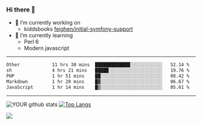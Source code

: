 ### Hi there 👋

- 🔭 I’m currently working on
  - kiddsbooks [feighen/initial-symfony-support](https://github.com/noondaysun/kiddsbooks.com/tree/feighen/initial-symfony-support)
- 🌱 I’m currently learning
  - Perl 6
  - Modern javascript

---
<!--START_SECTION:waka-->

```txt
Other            11 hrs 30 mins  █████████████░░░░░░░░░░░░   52.14 %
sh               4 hrs 21 mins   █████░░░░░░░░░░░░░░░░░░░░   19.76 %
PHP              1 hr 51 mins    ██░░░░░░░░░░░░░░░░░░░░░░░   08.42 %
Markdown         1 hr 28 mins    █▓░░░░░░░░░░░░░░░░░░░░░░░   06.67 %
JavaScript       1 hr 14 mins    █▒░░░░░░░░░░░░░░░░░░░░░░░   05.61 %
```

<!--END_SECTION:waka-->
---
![YOUR github stats](https://github-readme-stats.vercel.app/api?username=noondaysun&show_icons=true&theme=onedark) [![Top Langs](https://github-readme-stats.vercel.app/api/top-langs/?username=noondaysun&layout=compact&theme=onedark)](https://github.com/anuraghazra/github-readme-stats)

[<img src="https://img.shields.io/badge/linkedin-%230077B5.svg?&style=for-the-badge&logo=linkedin&logoColor=white" />](https://www.linkedin.com/in/feighen-oosterbroek-9630a514a/)

<!--
**noondaysun/noondaysun** is a ✨ _special_ ✨ repository because its `README.md` (this file) appears on your GitHub profile.

Here are some ideas to get you started:

- 🔭 I’m currently working on ...
- 🌱 I’m currently learning ...
- 👯 I’m looking to collaborate on ...
- 🤔 I’m looking for help with ...
- 💬 Ask me about ...
- 📫 How to reach me: ...
- 😄 Pronouns: ...
- ⚡ Fun fact: ...
-->
